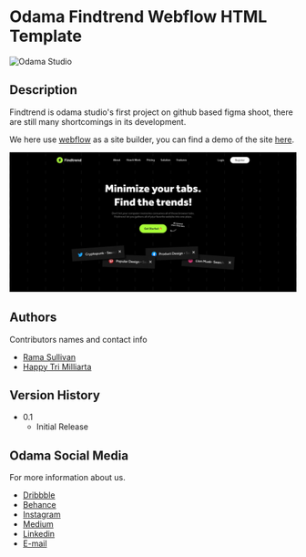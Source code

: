 # Odama Findtrend Webflow HTML Template

![Odama Studio](https://odama.io/assets/images/logo_studio.svg)

## Description

Findtrend is odama studio's first project on github based figma shoot, there are still many shortcomings in its development.

We here use [webflow](https://webflow.com/) as a site builder, you can find a demo of the site [here](https://findtrend.webflow.io/).

![babyboo preview](findtrend.jpg)


## Authors

Contributors names and contact info

- [Rama Sullivan](https://www.linkedin.com/in/aezo27/)
- [Happy Tri Milliarta](https://dribbble.com/milliarta)

## Version History

<!-- - 0.2
  - Various bug fixes and optimizations
  - See [commit change](https://gitlab.com/odama/babyboo/-/commits/main) -->
- 0.1
  - Initial Release

## Odama Social Media

For more information about us.

- [Dribbble](https://dribbble.com/odamastudio)
- [Behance](https://www.behance.net/odamastudio)
- [Instagram](https://www.instagram.com/odamastudio/)
- [Medium](https://medium.com/odama)
- [Linkedin](https://www.linkedin.com/company/odamastudio)
- [E-mail](mailto:hellodama@gmail.com)
